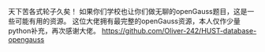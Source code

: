 天下苦各式轮子久矣！
如果你们学校也让你们做无聊的openGauss题目，这是一些可能有用的资源。
这位大佬拥有最完整的openGauss资源，本人仅作少量python补充，再次感谢大佬。
https://github.com/Oliver-242/HUST-database-opengauss
